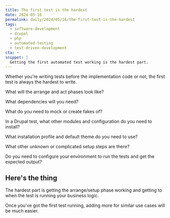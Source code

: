 ```yaml
---
title: The first test is the hardest
date: 2024-05-16
permalink: daily/2024/05/16/the-first-test-is-the-hardest
tags:
  - software-development
  - drupal
  - php
  - automated-testing
  - test-driven-development
cta: ~
snippet: |
  Getting the first automated test working is the hardest part.
---
```


Whether you're writing tests before the implementation code or not, the first test is always the hardest to write.

What will the arrange and act phases look like?

What dependencies will you need?

What do you need to mock or create fakes of?

In a Drupal test, what other modules and configuration do you need to install?

What installation profile and default theme do you need to use?

What other unknown or complicated setup steps are there?

Do you need to configure your environment to run the tests and get the expected output?

## Here's the thing

The hardest part is getting the arrange/setup phase working and getting to when the test is running your business logic.

Once you've got the first test running, adding more for similar use cases will be much easier.
